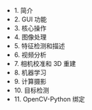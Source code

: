 +   1\. 简介
+   2\. GUI 功能
+   3\. 核心操作
+   4\. 图像处理
+   5\. 特征检测和描述
+   6\. 视频分析
+   7\. 相机校准和 3D 重建
+   8\. 机器学习
+   9\. 计算摄影
+   10\. 目标检测
+   11\. OpenCV-Python 绑定

